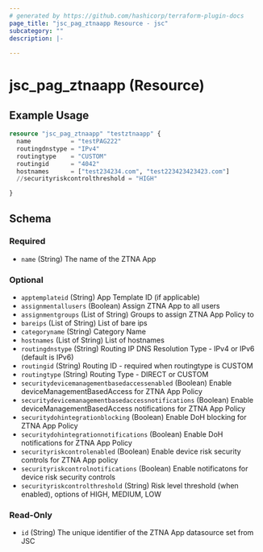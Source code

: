 ```yaml
---
# generated by https://github.com/hashicorp/terraform-plugin-docs
page_title: "jsc_pag_ztnaapp Resource - jsc"
subcategory: ""
description: |-
  
---
```


# jsc_pag_ztnaapp (Resource)



## Example Usage

```terraform
resource "jsc_pag_ztnaapp" "testztnaapp" {
  name           = "testPAG222"
  routingdnstype = "IPv4"
  routingtype    = "CUSTOM"
  routingid      = "4042"
  hostnames      = ["test234234.com", "test223423423423.com"]
  //securityriskcontrolthreshold = "HIGH"

}
```

<!-- schema generated by tfplugindocs -->
## Schema

### Required

- `name` (String) The name of the ZTNA App

### Optional

- `apptemplateid` (String) App Template ID (if applicable)
- `assignmentallusers` (Boolean) Assign ZTNA App to all users
- `assignmentgroups` (List of String) Groups to assign ZTNA App Policy to
- `bareips` (List of String) List of bare ips
- `categoryname` (String) Category Name
- `hostnames` (List of String) List of hostnames
- `routingdnstype` (String) Routing IP DNS Resolution Type - IPv4 or IPv6 (default is IPv6)
- `routingid` (String) Routing ID - required when routingtype is CUSTOM
- `routingtype` (String) Routing Type - DIRECT or CUSTOM
- `securitydevicemanagementbasedaccessenabled` (Boolean) Enable deviceManagementBasedAccess for ZTNA App Policy
- `securitydevicemanagementbasedaccessnotifications` (Boolean) Enable deviceManagementBasedAccess notifications for ZTNA App Policy
- `securitydohintegrationblocking` (Boolean) Enable DoH blocking for ZTNA App Policy
- `securitydohintegrationnotifications` (Boolean) Enable DoH notifications for ZTNA App Policy
- `securityriskcontrolenabled` (Boolean) Enable device risk security controls for ZTNA App policy
- `securityriskcontrolnotifications` (Boolean) Enable notificatons for device risk security controls
- `securityriskcontrolthreshold` (String) Risk level threshold (when enabled), options of HIGH, MEDIUM, LOW

### Read-Only

- `id` (String) The unique identifier of the ZTNA App datasource set from JSC

